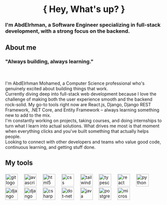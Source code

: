 <h1 align="center">{ Hey, What's up? }</h1>


###

<h3 align="left">I'm AbdElrhman, a Software Engineer specializing in full-stack development, with a strong focus on the backend.</h3>

###

<h2 align="left">About me</h2>

###

<h3>"Always building, always learning."</h3>
<p align="left"><br><br>I'm AbdElrhman Mohamed, a Computer Science professional who's genuinely excited about building things that work.<br>Currently diving deep into full-stack web development because I love the challenge of making both the user experience smooth and the backend rock-solid. My go-to tools right now are React.js, Django, Django REST Framework, .NET Core, and Entity Framework – always learning something new to add to the mix.<br>I'm constantly working on projects, taking courses, and doing internships to turn what I learn into actual solutions. What drives me most is that moment when everything clicks and you've built something that actually helps people.<br>Looking to connect with other developers and teams who value good code, continuous learning, and getting stuff done.</p>

###

<h2 align="left">My tools</h2>

###

<div align="left">
  <img src="https://cdn.jsdelivr.net/gh/devicons/devicon/icons/git/git-original.svg" height="40" alt="git logo"  />
  <img width="12" />
  <img src="https://cdn.jsdelivr.net/gh/devicons/devicon/icons/javascript/javascript-original.svg" height="40" alt="javascript logo"  />
  <img width="12" />
  <img src="https://cdn.jsdelivr.net/gh/devicons/devicon/icons/html5/html5-original.svg" height="40" alt="html5 logo"  />
  <img width="12" />
  <img src="https://cdn.jsdelivr.net/gh/devicons/devicon/icons/css3/css3-original.svg" height="40" alt="css logo"  />
  <img width="12" />
  <img src="https://upload.wikimedia.org/wikipedia/commons/thumb/d/d5/Tailwind_CSS_Logo.svg/768px-Tailwind_CSS_Logo.svg.png?20230715030042" height="40" alt="tailwindcss logo"  />
  <img width="12" />
  <img src="https://cdn.jsdelivr.net/gh/devicons/devicon/icons/typescript/typescript-original.svg" height="40" alt="typescript logo"  />
  <img width="12" />
  <img src="https://cdn.jsdelivr.net/gh/devicons/devicon/icons/react/react-original.svg" height="40" alt="react logo"  />
  <img width="12" />
  <img src="https://cdn.jsdelivr.net/gh/devicons/devicon/icons/python/python-original.svg" height="40" alt="python logo"  />
  <img width="12" />
  <img src="https://cdn.worldvectorlogo.com/logos/django.svg" height="40" alt="django logo"  />
  <img width="12" />
  <img src="http://caktusgroup.com/blog/2018/02/26/basics-django-rest-framework/cover-basics-django-rest-framework.png" height="40" alt="django rest-framework logo"  />
  <img width="12" />
  <img src="https://cdn.jsdelivr.net/gh/devicons/devicon/icons/csharp/csharp-original.svg" height="40" alt="csharp logo"  />
  <img width="12" />
  <img src="https://cdn.jsdelivr.net/gh/devicons/devicon/icons/dot-net/dot-net-original.svg" height="40" alt="dot-net logo"  />
  <img width="12" />
  <img src="https://cdn.jsdelivr.net/gh/devicons/devicon/icons/java/java-original.svg" height="40" alt="java logo"  />
  <img width="12" />
  <img src="https://cdn.jsdelivr.net/gh/devicons/devicon/icons/postgresql/postgresql-original.svg" height="40" alt="postgresql logo"  />
  <img width="12" />
  <img src="https://cdn.jsdelivr.net/gh/devicons/devicon/icons/microsoftsqlserver/microsoftsqlserver-plain.svg" height="40" alt="microsoftsqlserver logo"  />
</div>

###
